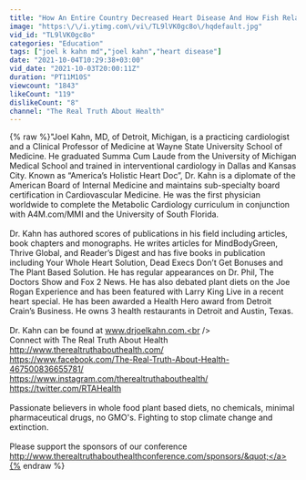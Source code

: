 ```yaml
---
title: "How An Entire Country Decreased Heart Disease And How Fish Relate To Diabetes Risk"
image: "https:\/\/i.ytimg.com\/vi\/TL9lVK0gc8o\/hqdefault.jpg"
vid_id: "TL9lVK0gc8o"
categories: "Education"
tags: ["joel k kahn md","joel kahn","heart disease"]
date: "2021-10-04T10:29:38+03:00"
vid_date: "2021-10-03T20:00:11Z"
duration: "PT11M10S"
viewcount: "1843"
likeCount: "119"
dislikeCount: "8"
channel: "The Real Truth About Health"
---
```

{% raw %}&quot;Joel Kahn, MD, of Detroit, Michigan, is a practicing cardiologist and a Clinical Professor of Medicine at Wayne State University School of Medicine. He graduated Summa Cum Laude from the University of Michigan Medical School and trained in interventional cardiology in Dallas and Kansas City. Known as “America’s Holistic Heart Doc”, Dr. Kahn is a diplomate of the American Board of Internal Medicine and maintains sub-specialty board certification in Cardiovascular Medicine. He was the first physician worldwide to complete the Metabolic Cardiology curriculum in conjunction with A4M.com/MMI and the University of South Florida.<br /><br />Dr. Kahn has authored scores of publications in his field including articles, book chapters and monographs. He writes articles for MindBodyGreen, Thrive Global, and Reader’s Digest and has five books in publication including Your Whole Heart Solution, Dead Execs Don’t Get Bonuses and The Plant Based Solution. He has regular appearances on Dr. Phil, The Doctors Show and Fox 2 News. He has also debated plant diets on the Joe Rogan Experience and has been featured with Larry King Live in a recent heart special. He has been awarded a Health Hero award from Detroit Crain’s Business. He owns 3 health restaurants in Detroit and Austin, Texas.<br /><br />Dr. Kahn can be found at www.drjoelkahn.com.<br /><br />Connect with The Real Truth About Health<br /><a rel="nofollow" target="blank" href="http://www.therealtruthabouthealth.com/">http://www.therealtruthabouthealth.com/</a><br /><a rel="nofollow" target="blank" href="https://www.facebook.com/The-Real-Truth-About-Health-467500836655781/">https://www.facebook.com/The-Real-Truth-About-Health-467500836655781/</a><br /><a rel="nofollow" target="blank" href="https://www.instagram.com/therealtruthabouthealth/">https://www.instagram.com/therealtruthabouthealth/</a><br /><a rel="nofollow" target="blank" href="https://twitter.com/RTAHealth">https://twitter.com/RTAHealth</a><br /><br />Passionate believers in whole food plant based diets, no chemicals, minimal pharmaceutical drugs, no GMO's. Fighting to stop climate change and extinction.<br /><br />Please support the sponsors of our conference<br /><a rel="nofollow" target="blank" href="http://www.therealtruthabouthealthconference.com/sponsors/&quot;">http://www.therealtruthabouthealthconference.com/sponsors/&quot;</a>{% endraw %}
